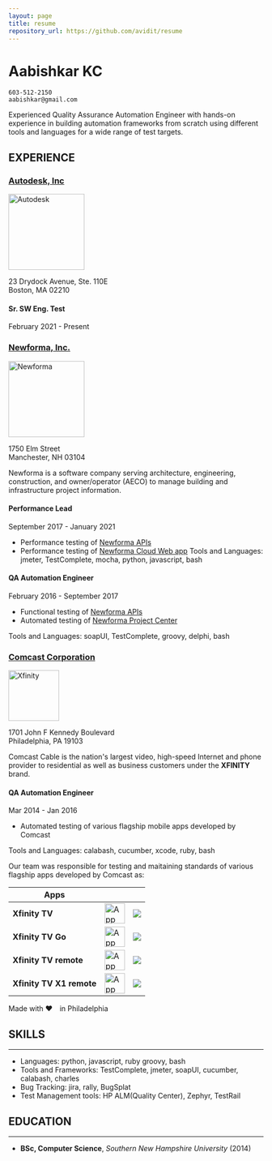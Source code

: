 ```yaml
---
layout: page
title: resume
repository_url: https://github.com/avidit/resume
---
```


# Aabishkar KC

    603-512-2150
    aabishkar@gmail.com

Experienced Quality Assurance Automation Engineer with hands-on experience in
building automation frameworks from scratch using different tools and languages
for a wide range of test targets.

## EXPERIENCE

### [Autodesk, Inc](https://www.autodesk.com/)

<img src="https://damassets.autodesk.net/content/dam/autodesk/logos/autodesk-logo-blk.svg" alt="Autodesk" width="150" />

23 Drydock Avenue, Ste. 110E <br />Boston, MA 02210

#### Sr. SW Eng. Test

February 2021 - Present

### [Newforma, Inc.](https://www.newforma.com/)

<img src="https://3dn8bl2ovm9n3qkm9z6sccmm-wpengine.netdna-ssl.com/wp-content/uploads/2018/02/logo.svg" alt="Newforma" width="150" />

1750 Elm Street<br />Manchester, NH 03104

Newforma is a software company serving architecture, engineering, construction,
and owner/operator (AECO) to manage building and infrastructure project information.

#### Performance Lead

September 2017 - January 2021

* Performance testing of [Newforma APIs](https://developer.newforma.cloud/)
* Performance testing of [Newforma Cloud Web app](https://newforma.cloud/)
Tools and Languages: jmeter, TestComplete, mocha, python, javascript, bash

#### QA Automation Engineer

February 2016 - September 2017

* Functional testing of [Newforma APIs](https://developer.newforma.cloud/)
* Automated testing of [Newforma Project Center](https://www.newforma.com/products/project-center/)

Tools and Languages: soapUI, TestComplete, groovy, delphi, bash

### [Comcast Corporation](https://www.xfinity.com/)

<img src="https://login.xfinity.com/static/images/global/xfinity-logo-black.svg" alt="Xfinity" width="100" />

1701 John F Kennedy Boulevard<br />Philadelphia, PA 19103

Comcast Cable is the nation's largest video, high-speed Internet and phone
provider to residential as well as business customers under the __XFINITY__ brand.

#### QA Automation Engineer

Mar 2014 - Jan 2016

* Automated testing of various flagship mobile apps developed by Comcast

Tools and Languages: calabash, cucumber, xcode, ruby, bash

Our team was responsible for testing and maitaining standards of various
flagship apps developed by Comcast as:

| Apps                     |                                                                                                                                                                                                     |                                                                                                                                                                        |
|--------------------------|-----------------------------------------------------------------------------------------------------------------------------------------------------------------------------------------------------|------------------------------------------------------------------------------------------------------------------------------------------------------------------------|
| __Xfinity TV__           | <a href="https://apps.apple.com/us/app/xfinity-tv/id731629156"><img src="https://www.apple.com/v/app-store/a/images/overview/icon_appstore__ev0z770zyxoy_small.png" alt="App Store" width="40"></a> | <a href="https://play.google.com/store/apps/details?id=com.xfinity.cloudtvr"><img src="https://www.gstatic.com/android/market_images/web/favicon_v3.ico"></a> |
| __Xfinity TV Go__        | <a href="https://apps.apple.com/us/app/xfinity-tv/id552293383"><img src="https://www.apple.com/v/app-store/a/images/overview/icon_appstore__ev0z770zyxoy_small.png" alt="App Store" width="40"></a> | <a href="https://play.google.com/store/apps/details?id=com.xfinity.playnow"><img src="https://www.gstatic.com/android/market_images/web/favicon_v3.ico"></a>  |
| __Xfinity TV remote__    | <a href="https://apps.apple.com/us/app/xfinity-tv/id401629893"><img src="https://www.apple.com/v/app-store/a/images/overview/icon_appstore__ev0z770zyxoy_small.png" alt="App Store" width="40"></a> | <a href="https://play.google.com/store/apps/details?id=com.xfinity.tv"><img src="https://www.gstatic.com/android/market_images/web/favicon_v3.ico"></a>       |
| __Xfinity TV X1 remote__ | <a href="https://apps.apple.com/us/app/xfinity-tv/id527726789"><img src="https://www.apple.com/v/app-store/a/images/overview/icon_appstore__ev0z770zyxoy_small.png" alt="App Store" width="40"></a> | <a href="https://play.google.com/store/apps/details?id=com.xfinity.remote"><img src="https://www.gstatic.com/android/market_images/web/favicon_v3.ico"></a>   |

Made with ❤️ in Philadelphia

## SKILLS

---

* Languages: python, javascript, ruby groovy, bash
* Tools and Frameworks: TestComplete, jmeter, soapUI, cucumber, calabash, charles
* Bug Tracking: jira, rally, BugSplat
* Test Management tools: HP ALM(Quality Center), Zephyr, TestRail

## EDUCATION

---

* __BSc, Computer Science__, _Southern New Hampshire University_ (2014)
